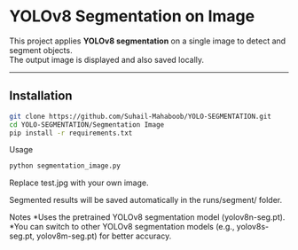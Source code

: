 # YOLOv8 Segmentation on Image

This project applies **YOLOv8 segmentation** on a single image to detect and segment objects.  
The output image is displayed and also saved locally.

---

## Installation
```bash
git clone https://github.com/Suhail-Mahaboob/YOLO-SEGMENTATION.git
cd YOLO-SEGMENTATION/Segmentation Image
pip install -r requirements.txt
```
Usage
```bash
python segmentation_image.py
```
Replace test.jpg with your own image.

Segmented results will be saved automatically in the runs/segment/ folder.

Notes
*Uses the pretrained YOLOv8 segmentation model (yolov8n-seg.pt).
*You can switch to other YOLOv8 segmentation models (e.g., yolov8s-seg.pt, yolov8m-seg.pt) for better accuracy.
